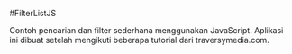 #FilterListJS

Contoh pencarian dan filter sederhana menggunakan JavaScript. Aplikasi ini dibuat setelah mengikuti beberapa tutorial dari traversymedia.com.